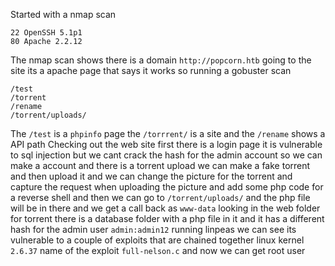 Started with a nmap scan
```
22 OpenSSH 5.1p1
80 Apache 2.2.12
```
The nmap scan shows there is a domain `http://popcorn.htb` going to the site its a apache page that says it works so running a gobuster scan
```
/test
/torrent
/rename
/torrent/uploads/
```
The `/test` is a `phpinfo` page the `/torrrent/` is a site and the `/rename` shows a API path
Checking out the web site first there is a login page it is vulnerable to sql injection but we cant crack the hash for the admin account so we can make a account and there is a torrent upload we can make a fake torrent and then upload it and we can change the picture for the torrent and capture the request when uploading the picture and add some php code for a reverse shell and then we can go to `/torrent/uploads/` and the php file will be in there and we get a call back as `www-data` looking in the web folder for torrent there is a database folder with a php file  in it and it has a different hash for the admin user `admin:admin12` running linpeas we can see its vulnerable to a couple of exploits that are chained together linux kernel `2.6.37` name of the exploit `full-nelson.c` and now we can get root user 